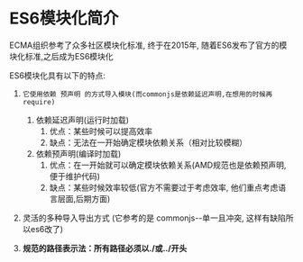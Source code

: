 # ES6模块化简介

ECMA组织参考了众多社区模块化标准, 终于在2015年, 随着ES6发布了官方的模块化标准,之后成为ES6模块化

<script src="./index.js" type="module"></script>

ES6模块化具有以下的特点: 

1. `它使用依赖 预声明 的方式导入模块(而commonjs是依赖延迟声明,在想用的时候再require)`

   1. 依赖延迟声明(运行时加载)
      1. 优点：某些时候可以提高效率
      2. 缺点：无法在一开始确定模块依赖关系（相对比较模糊）
   2. 依赖预声明(编译时加载)
      1. 优点：在一开始就可以确定模块依赖关系(AMD规范也是依赖预声明,便于维护代码)
      2. 缺点：某些时候效率较低(官方不需要过于考虑效率, 他们重点考虑语言层面,后期方面)

2. 灵活的多种导入导出方式 (它参考的是 commonjs--单一且冲突, 这样有缺陷所以es6改了)

3. **规范的路径表示法：所有路径必须以./或../开头**